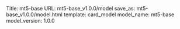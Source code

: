 Title: mt5-base
URL: mt5-base_v1.0.0/model
save_as: mt5-base_v1.0.0/model.html
template: card_model
model_name: mt5-base
model_version: 1.0.0


